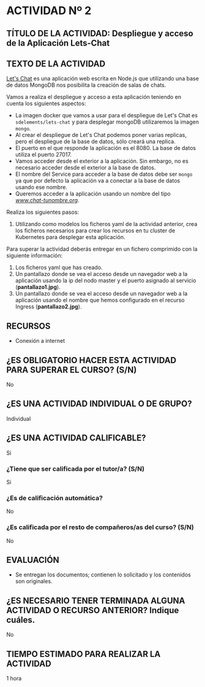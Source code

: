 # ACTIVIDAD Nº 2

## TÍTULO DE LA ACTIVIDAD: Despliegue y acceso de la Aplicación Lets-Chat

## TEXTO DE LA ACTIVIDAD

[Let's Chat](https://github.com/sdelements/lets-chat) es una aplicación web escrita en Node.js que utilizando una base de datos MongoDB nos posibilita la creación de salas de chats.

Vamos a realiza el despliegue y acceso a esta aplicación teniendo en cuenta los siguientes aspectos:

* La imagen docker que vamos a usar para el despliegue de Let's Chat es `sdelements/lets-chat` y para desplegar mongoDB utilizaremos la imagen `mongo`.
* Al crear el despliegue de Let's Chat podemos poner varias replicas, pero el despliegue de la base de datos, sólo creará una replica.
* El puerto en el que responde la aplicación es el 8080. La base de datos utiliza el puerto 27017.
* Vamos acceder desde el exterior a la aplicación. Sin embargo, no es necesario acceder desde el exterior a la base de datos.
* El nombre del Service para acceder a la base de datos debe ser `mongo` ya que por defecto la aplicación va a conectar a la base de datos usando ese nombre.
* Queremos acceder a la aplicación usando un nombre del tipo *www.chat-tunombre.org*.

Realiza los siguientes pasos:

1. Utilizando como modelos los ficheros yaml de la actividad anterior, crea los ficheros necesarios para crear los recursos en tu cluster de Kubernetes para desplegar esta aplicación.

Para superar la actividad deberás entregar en un fichero comprimido con la siguiente información:

1. Los ficheros yaml que has creado.
2. Un pantallazo donde se vea el acceso desde un navegador web a la aplicación usando la ip del nodo master y el puerto asignado al servicio (**pantallazo1.jpg**).
3. Un pantallazo donde se vea el acceso desde un navegador web a la aplicación usando el nombre que hemos configurado en el recurso Ingress (**pantallazo2.jpg**).

## RECURSOS

* Conexión a internet

## ¿ES OBLIGATORIO HACER ESTA ACTIVIDAD PARA SUPERAR EL CURSO? (S/N)

No  

## ¿ES UNA ACTIVIDAD INDIVIDUAL O DE GRUPO?

Individual

## ¿ES UNA ACTIVIDAD CALIFICABLE?

Si

### ¿Tiene que ser calificada por el tutor/a? (S/N) 

Si

### ¿Es de calificación automática?

No

### ¿Es calificada por el resto de compañeros/as del curso? (S/N)

No

## EVALUACIÓN

* Se entregan los documentos; contienen lo solicitado y los contenidos son originales.

## ¿ES NECESARIO TENER TERMINADA ALGUNA ACTIVIDAD O RECURSO ANTERIOR? Indique cuáles.

No

## TIEMPO ESTIMADO PARA REALIZAR LA ACTIVIDAD

1 hora
